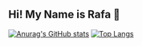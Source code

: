 ## Hi! My Name is Rafa 👋

[![Anurag's GitHub stats](https://github-readme-stats.vercel.app/api?username=Rafa314&hide=stars,issues&show_icons=true&theme=dracula&hide_progress=true&show=prs_merged,prs_merged_percentage)](https://github.com/anuraghazra/github-readme-stats)
[![Top Langs](https://github-readme-stats.vercel.app/api/top-langs/?username=Rafa314&theme=dracula&layout=compact)](https://github.com/anuraghazra/github-readme-stats)
<!--
**Rafa314/Rafa314** is a ✨ _special_ ✨ repository because its `README.md` (this file) appears on your GitHub profile.

Here are some ideas to get you started:

- 🔭 I’m currently working on ...
- 🌱 I’m currently learning ...
- 👯 I’m looking to collaborate on ...
- 🤔 I’m looking for help with ...
- 💬 Ask me about ...
- 📫 How to reach me: ...
- 😄 Pronouns: ...
- ⚡ Fun fact: ...
-->
